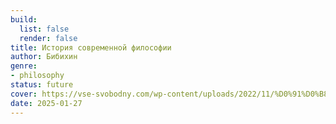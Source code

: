 ```yaml
---
build:
  list: false
  render: false
title: История современной философии
author: Бибихин
genre:
- philosophy
status: future
cover: https://vse-svobodny.com/wp-content/uploads/2022/11/%D0%91%D0%B8%D0%B1%D0%B8%D1%85%D0%B8%D0%BD-%D0%98%D1%81%D1%82%D0%BE%D1%80%D0%B8%D1%8F.jpg
date: 2025-01-27
---
```


